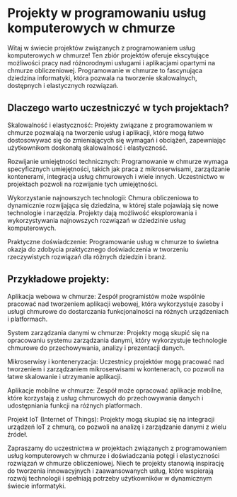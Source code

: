 # Projekty w programowaniu usług komputerowych w chmurze
Witaj w świecie projektów związanych z programowaniem usług komputerowych w chmurze! Ten zbiór projektów oferuje ekscytujące możliwości pracy nad różnorodnymi usługami i aplikacjami opartymi na chmurze obliczeniowej. Programowanie w chmurze to fascynująca dziedzina informatyki, która pozwala na tworzenie skalowalnych, dostępnych i elastycznych rozwiązań.

## Dlaczego warto uczestniczyć w tych projektach?
Skalowalność i elastyczność: Projekty związane z programowaniem w chmurze pozwalają na tworzenie usług i aplikacji, które mogą łatwo dostosowywać się do zmieniających się wymagań i obciążeń, zapewniając użytkownikom doskonałą skalowalność i elastyczność.

Rozwijanie umiejętności technicznych: Programowanie w chmurze wymaga specyficznych umiejętności, takich jak praca z mikroserwisami, zarządzanie kontenerami, integracja usług chmurowych i wiele innych. Uczestnictwo w projektach pozwoli na rozwijanie tych umiejętności.

Wykorzystanie najnowszych technologii: Chmura obliczeniowa to dynamicznie rozwijająca się dziedzina, w której stale pojawiają się nowe technologie i narzędzia. Projekty dają możliwość eksplorowania i wykorzystywania najnowszych rozwiązań w dziedzinie usług komputerowych.

Praktyczne doświadczenie: Programowanie usług w chmurze to świetna okazja do zdobycia praktycznego doświadczenia w tworzeniu rzeczywistych rozwiązań dla różnych dziedzin i branż.

## Przykładowe projekty:
Aplikacja webowa w chmurze: Zespół programistów może wspólnie pracować nad tworzeniem aplikacji webowej, która wykorzystuje zasoby i usługi chmurowe do dostarczania funkcjonalności na różnych urządzeniach i platformach.

System zarządzania danymi w chmurze: Projekty mogą skupić się na opracowaniu systemu zarządzania danymi, który wykorzystuje technologie chmurowe do przechowywania, analizy i prezentacji danych.

Mikroserwisy i konteneryzacja: Uczestnicy projektów mogą pracować nad tworzeniem i zarządzaniem mikroserwisami w kontenerach, co pozwoli na łatwe skalowanie i utrzymanie aplikacji.

Aplikacje mobilne w chmurze: Zespół może opracować aplikacje mobilne, które korzystają z usług chmurowych do przechowywania danych i udostępniania funkcji na różnych platformach.

Projekt IoT (Internet of Things): Projekty mogą skupiać się na integracji urządzeń IoT z chmurą, co pozwoli na analizę i zarządzanie danymi z wielu źródeł.

Zapraszamy do uczestnictwa w projektach związanych z programowaniem usług komputerowych w chmurze i doświadczania potęgi i elastyczności rozwiązań w chmurze obliczeniowej. Niech te projekty stanowią inspirację do tworzenia innowacyjnych i zaawansowanych usług, które wspierają rozwój technologii i spełniają potrzeby użytkowników w dynamicznym świecie informatyki.
